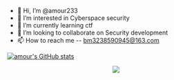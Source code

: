 - 👋 Hi, I’m @amour233
- 👀 I’m interested in Cyberspace security
- 🌱 I’m currently learning ctf
- 💞️ I’m looking to collaborate on Security development
- 📫 How to reach me -- bm3238590945@163.com

<!---
amour233/amour233 is a ✨ special ✨ repository because its `README.md` (this file) appears on your GitHub profile.
You can click the Preview link to take a look at your changes.
--->
[![amour's GitHub stats](https://github-readme-stats.vercel.app/api?username=amour233)](https://github.com/anuraghazra/github-readme-stats)
<div align="center"> <img src="https://github-readme-stats.vercel.app/api/top-langs/?username=sun0225SUN&hide_title=true&hide_border=true&layout=compact&langs_count=6&text_color=000&icon_color=fff&bg_color=0,52fa5a,4dfcff,c64dff&theme=graywhite" /> </div>
